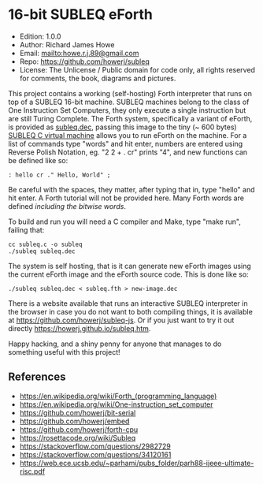 # 16-bit SUBLEQ eForth

* Edition: 1.0.0
* Author: Richard James Howe
* Email: <mailto:howe.r.j.89@gmail.com>
* Repo: <https://github.com/howerj/subleq>
* License: The Unlicense / Public domain for code only, all 
rights reserved for comments, the book, diagrams and pictures.

This project contains a working (self-hosting) Forth
interpreter that runs on top of a SUBLEQ 16-bit machine. SUBLEQ
machines belong to the class of One Instruction Set Computers,
they only execute a single instruction but are still Turing
Complete. The Forth system, specifically a variant of eForth,
is provided as [subleq.dec](subleq.dec), passing this image to
the tiny (~ 600 bytes) [SUBLEQ C virtual machine](subleq.c)
allows you to run eForth on the machine. For a list of
commands type "words" and hit enter, numbers are entered
using Reverse Polish Notation, eg. "2 2 + . cr" prints "4",
and new functions can be defined like so:

	: hello cr ." Hello, World" ;

Be careful with the spaces, they matter, after typing that
in, type "hello" and hit enter. A Forth tutorial will not be
provided here. Many Forth words are defined *including the
bitwise words*.

To build and run you will need a C compiler and Make, type
"make run", failing that:

	cc subleq.c -o subleq
	./subleq subleq.dec

The system is self hosting, that is it can generate new eForth
images using the current eForth image and the eForth source
code. This is done like so:

	./subleq subleq.dec < subleq.fth > new-image.dec

There is a website available that runs an interactive
SUBLEQ interpreter in the browser in case you do
not want to both compiling things, it is available at
<https://github.com/howerj/subleq-js>. Or if you just want
to try it out directly <https://howerj.github.io/subleq.htm>.

Happy hacking, and a shiny penny for anyone that manages to
do something useful with this project!

## References

* <https://en.wikipedia.org/wiki/Forth_(programming_language)>
* <https://en.wikipedia.org/wiki/One-instruction_set_computer>
* <https://github.com/howerj/bit-serial>
* <https://github.com/howerj/embed>
* <https://github.com/howerj/forth-cpu>
* <https://rosettacode.org/wiki/Subleq>
* <https://stackoverflow.com/questions/2982729>
* <https://stackoverflow.com/questions/34120161>
* <https://web.ece.ucsb.edu/~parhami/pubs_folder/parh88-ijeee-ultimate-risc.pdf>

